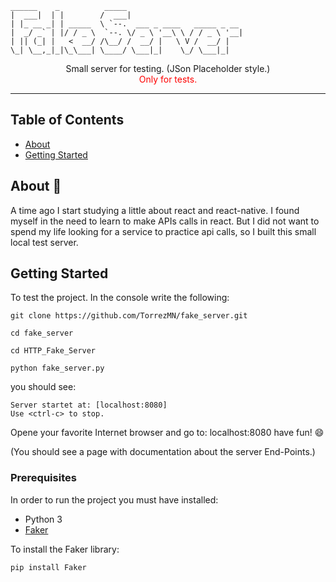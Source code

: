     ______    _          _____
    |  ___|  | |        /  ___|
    | |_ __ _| | _____  \ `--.  ___ _ ____   _____ _ __
    |  _/ _` | |/ / _ \  `--. \/ _ \ '__\ \ / / _ \ '__|
    | || (_| |   <  __/ /\__/ /  __/ |   \ V /  __/ |
    \_| \__,_|_|\_\___| \____/ \___|_|    \_/ \___|_|
    
                                                                                                       
                                                                                                        
                                                                                                        
 <div align='center'>Small server for testing. (JSon Placeholder style.)<br/>
 <span style="color:red;">Only for tests.</span>
 </div>

---

## Table of Contents

- [About](#about)
- [Getting Started](#getting_started)


## About 🧐 <a name = "about"></a>

A time ago I start studying a little about react and react-native. I found myself in the need to learn to make APIs calls in react. But I did not want to spend my life looking for a service to practice api calls, so I built this small local test server.

## Getting Started <a name = "getting_started"></a>

To test the project. In the console write the following:

```
git clone https://github.com/TorrezMN/fake_server.git

cd fake_server

cd HTTP_Fake_Server

python fake_server.py

```

you should see:

```
Server startet at: [localhost:8080]
Use <ctrl-c> to stop.

```

Opene your favorite Internet browser and go to: localhost:8080
have fun! 😄

(You should see a page with documentation about the server End-Points.)


### Prerequisites

In order to run the project you must have installed:

* Python 3
* <a href='https://faker.readthedocs.io/en/master/'>Faker</a>


To install the Faker library:

```
pip install Faker
```

